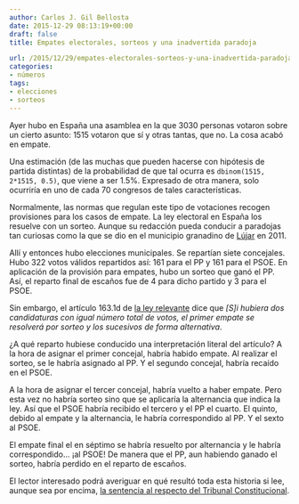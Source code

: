 ```yaml
---
author: Carlos J. Gil Bellosta
date: 2015-12-29 08:13:19+00:00
draft: false
title: Empates electorales, sorteos y una inadvertida paradoja

url: /2015/12/29/empates-electorales-sorteos-y-una-inadvertida-paradoja/
categories:
- números
tags:
- elecciones
- sorteos
---
```


Ayer hubo en España una asamblea en la que 3030 personas votaron sobre un cierto asunto: 1515 votaron que sí y otras tantas, que no. La cosa acabó en empate.

Una estimación (de las muchas que pueden hacerse con hipótesis de partida distintas) de la probabilidad de que tal ocurra es `dbinom(1515, 2*1515, 0.5)`, que viene a ser 1.5%. Expresado de otra manera, solo ocurriría en uno de cada 70 congresos de tales características.

Normalmente, las normas que regulan este tipo de votaciones recogen provisiones para los casos de empate. La ley electoral en España los resuelve con un sorteo. Aunque su redacción pueda conducir a paradojas tan curiosas como la que se dio en el municipio granadino de [Lújar](https://es.wikipedia.org/wiki/L%C3%BAjar) en 2011.

Allí y entonces hubo elecciones municipales. Se repartían siete concejales. Hubo 322 votos válidos repartidos así: 161 para el PP y 161 para el PSOE. En aplicación de la provisión para empates, hubo un sorteo que ganó el PP. Así, el reparto final de escaños fue de 4 para dicho partido y 3 para el PSOE.

Sin embargo, el artículo 163.1d de [la ley relevante](http://www.boe.es/buscar/act.php?id=BOE-A-1985-11672&p=20150331&tn=0) dice que _[S]i hubiera dos candidaturas con igual número total de votos, el primer empate se resolverá por sorteo y los sucesivos de forma alternativa_.

¿A qué reparto hubiese conducido una interpretación literal del artículo? A la hora de asignar el primer concejal, habría habido empate. Al realizar el sorteo, se le habría asignado al PP. Y el segundo concejal, habría recaído en el PSOE.

A la hora de asignar el tercer concejal, habría vuelto a haber empate. Pero esta vez no habría sorteo sino que se aplicaría la alternancia que indica la ley. Así que el PSOE habría recibido el tercero y el PP el cuarto. El quinto, debido al empate y la alternancia, le habría correspondido al PP. Y el sexto al PSOE.

El empate final el en séptimo se habría resuelto por alternancia y le habría correspondido... ¡al PSOE! De manera que el PP, aun habiendo ganado el sorteo, habría perdido en el reparto de escaños.

El lector interesado podrá averiguar en qué resultó toda esta historia si lee, aunque sea por encima, [la sentencia al respecto del Tribunal Constitucional](http://www.tribunalconstitucional.es/fr/jurisprudencia/Pages/Sentencia.aspx?cod=16398).